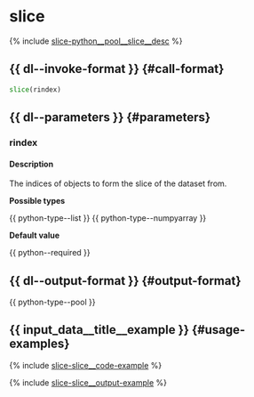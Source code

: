 # slice

{% include [slice-python__pool__slice__desc](../_includes/work_src/reusage-python/python__pool__slice__desc.md) %}


## {{ dl--invoke-format }} {#call-format}

```python
slice(rindex)
```

## {{ dl--parameters }} {#parameters}

### rindex

#### Description 

The indices of objects to form the slice of the dataset from.

**Possible types** 

{{ python-type--list }}
{{ python-type--numpyarray }}

**Default value** 

{{ python--required }}

## {{ dl--output-format }} {#output-format}

{{ python-type--pool }}

## {{ input_data__title__example }} {#usage-examples}

{% include [slice-slice__code-example](../_includes/work_src/reusage-code-examples/slice__code-example.md) %}


{% include [slice-slice__output-example](../_includes/work_src/reusage-code-examples/slice__output-example.md) %}
